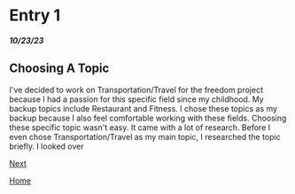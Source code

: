 # Entry 1
##### 10/23/23
## Choosing A Topic

I've decided to work on Transportation/Travel for the freedom project because I had a passion for this specific field since my childhood. My backup topics include Restaurant and Fitness. I chose these topics as my backup because I also feel comfortable working with these fields. Choosing these specific topic wasn't easy. It came with a lot of research. Before I even chose Transportation/Travel as my main topic, I researched the topic briefly. I looked over 

[Next](entry02.md)

[Home](../README.md)
